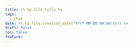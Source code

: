 ```yaml
---
title: <% tp.file.title %>
tags:
  - chat
date: <% tp.file.creation_date("YYYY-MM-DD HH:mm:ss") %>
draft: false
toc: false
feature:
---
```



<!--more-->


